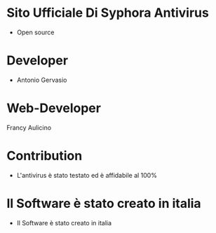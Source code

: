 # Sito Ufficiale Di Syphora Antivirus
- Open source
# Developer
- Antonio Gervasio
# Web-Developer
Francy Aulicino
# Contribution 
- L'antivirus è stato testato ed è affidabile al 100%
# Il Software è stato creato in italia
- Il Software è stato creato in italia
